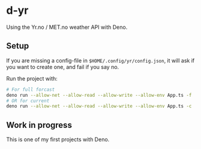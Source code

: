 # d-yr

Using the Yr.no / MET.no weather API with Deno.

## Setup

If you are missing a config-file in `$HOME/.config/yr/config.json`, 
it will ask if you want to create one, and fail if you say no.

Run the project with:
```sh
# For full forcast
deno run --allow-net --allow-read --allow-write --allow-env App.ts -f 
# OR for current
deno run --allow-net --allow-read --allow-write --allow-env App.ts -c
```

## Work in progress

This is one of my first projects with Deno.

